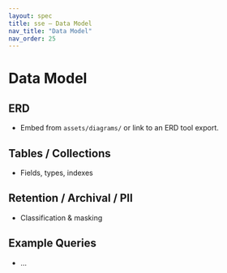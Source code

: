 ```yaml
---
layout: spec
title: sse — Data Model
nav_title: "Data Model"
nav_order: 25
---
```

# Data Model
## ERD
- Embed from `assets/diagrams/` or link to an ERD tool export.

## Tables / Collections
- Fields, types, indexes

## Retention / Archival / PII
- Classification & masking

## Example Queries
- …
